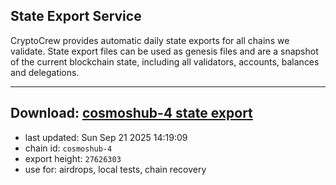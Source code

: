 ## State Export Service
CryptoCrew provides automatic daily state exports for all chains we validate. State export files can be used as genesis files and are a snapshot of the current blockchain state, including all validators, accounts, balances and delegations.

---
**Download: [cosmoshub-4 state export](https://dl-eu2.ccvalidators.com/SERVICE/cosmoshub/cosmoshub-4_export_27626303.json)**
---

- last updated: Sun Sep 21 2025 14:19:09
- chain id: `cosmoshub-4`
- export height: `27626303`
- use for: airdrops, local tests, chain recovery
